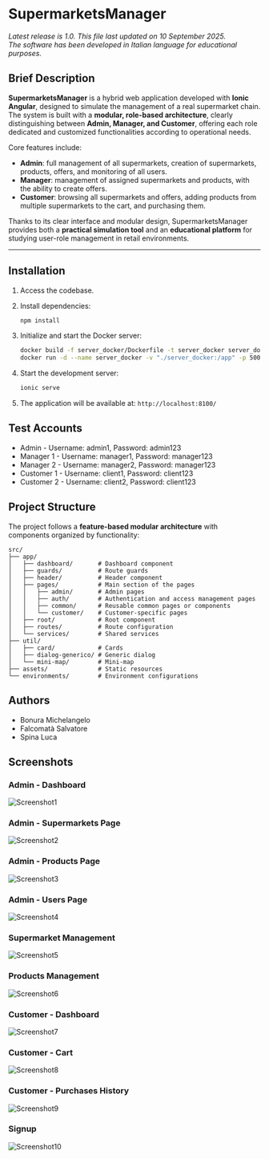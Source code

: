 # SupermarketsManager  

_Latest release is 1.0. This file last updated on 10 September 2025._  
_The software has been developed in Italian language for educational purposes._

## Brief Description ##  

**SupermarketsManager** is a hybrid web application developed with **Ionic Angular**, designed to simulate the management of a real supermarket chain.  
The system is built with a **modular, role-based architecture**, clearly distinguishing between **Admin, Manager, and Customer**, offering each role dedicated and customized functionalities according to operational needs.  

Core features include:  
- **Admin**: full management of all supermarkets, creation of supermarkets, products, offers, and monitoring of all users.  
- **Manager**: management of assigned supermarkets and products, with the ability to create offers.  
- **Customer**: browsing all supermarkets and offers, adding products from multiple supermarkets to the cart, and purchasing them.  

Thanks to its clear interface and modular design, SupermarketsManager provides both a **practical simulation tool** and an **educational platform** for studying user-role management in retail environments.  

---

## Installation ##

1. Access the codebase.

2. Install dependencies:
   ```bash
   npm install
   ```

3. Initialize and start the Docker server:
   ```bash
   docker build -f server_docker/Dockerfile -t server_docker server_docker
   docker run -d --name server_docker -v "./server_docker:/app" -p 5000:5000 server_docker:latest
   ```

4. Start the development server:
   ```bash
   ionic serve
   ```

5. The application will be available at: `http://localhost:8100/`


## Test Accounts ##

- Admin - Username: admin1, Password: admin123  
- Manager 1 - Username: manager1, Password: manager123  
- Manager 2 - Username: manager2, Password: manager123  
- Customer 1 - Username: client1, Password: client123  
- Customer 2 - Username: client2, Password: client123  


## Project Structure ##

The project follows a **feature-based modular architecture** with components organized by functionality:

```
src/
├── app/
│   ├── dashboard/       # Dashboard component
│   ├── guards/          # Route guards 
│   ├── header/          # Header component
│   ├── pages/           # Main section of the pages
│   │   ├── admin/       # Admin pages
│   │   ├── auth/        # Authentication and access management pages
│   │   ├── common/      # Reusable common pages or components
│   │   └── customer/    # Customer-specific pages
│   ├── root/            # Root component
│   ├── routes/          # Route configuration
│   └── services/        # Shared services
├── util/
│   ├── card/            # Cards
│   ├── dialog-generico/ # Generic dialog
│   └── mini-map/        # Mini-map
├── assets/              # Static resources
└── environments/        # Environment configurations
```

## Authors ##

- Bonura Michelangelo
- Falcomatà Salvatore
- Spina Luca

## Screenshots ##  

### Admin - Dashboard  
![Screenshot1](images/adminDashboard.png)  

### Admin - Supermarkets Page
![Screenshot2](images/adminSupermarkets.png)  

### Admin - Products Page
![Screenshot3](images/adminProducts.png)  

### Admin - Users Page
![Screenshot4](images/adminUsers.png)  

### Supermarket Management  
![Screenshot5](images/supermarketManagement.png)  

### Products Management  
![Screenshot6](images/productsManagement.png)  

### Customer - Dashboard  
![Screenshot7](images/customerDashboard.png)  

### Customer - Cart  
![Screenshot8](images/customerCart.png)  

### Customer - Purchases History  
![Screenshot9](images/customerPurchasesHistory.png)  

### Signup  
![Screenshot10](images/signup.png)  
